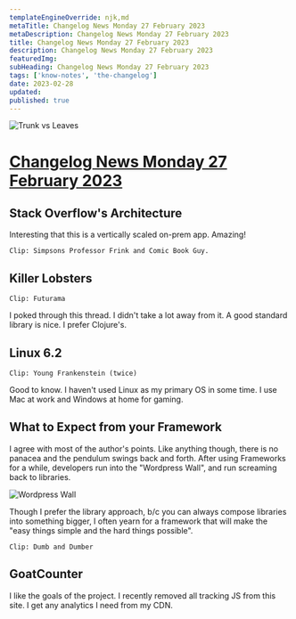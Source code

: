 ```yaml
---
templateEngineOverride: njk,md
metaTitle: Changelog News Monday 27 February 2023
metaDescription: Changelog News Monday 27 February 2023
title: Changelog News Monday 27 February 2023
description: Changelog News Monday 27 February 2023
featuredImg:
subHeading: Changelog News Monday 27 February 2023
tags: ['know-notes', 'the-changelog']
date: 2023-02-28
updated:
published: true
---
```


<div class="col-start-3 col-end-9">

![Trunk vs Leaves](/img/20230228_trunk_vs_leaves.png)

# [Changelog News Monday 27 February 2023](https://pca.st/2fb4c52e)

## Stack Overflow's Architecture

Interesting that this is a vertically scaled on-prem app. Amazing!

```text
Clip: Simpsons Professor Frink and Comic Book Guy.
```

## Killer Lobsters

```text
Clip: Futurama
```

I poked through this thread. I didn't take a lot away from it. A good standard library is nice. I prefer Clojure's.

## Linux 6.2

```text
Clip: Young Frankenstein (twice)
```

Good to know. I haven't used Linux as my primary OS in some time. I use Mac at work and Windows at home for gaming.

## What to Expect from your Framework

I agree with most of the author's points. Like anything though, there is no panacea and the pendulum swings back and forth. After using Frameworks for a while, developers run into the "Wordpress Wall", and run screaming back to libraries.

![Wordpress Wall](https://www.cloudzero.com/hubfs/Blog/PyFaaster-clean.jpg)

Though I prefer the library approach, b/c you can always compose libraries into something bigger, I often yearn for a framework that will make the "easy things simple and the hard things possible".

```text
Clip: Dumb and Dumber
```

## GoatCounter

I like the goals of the project. I recently removed all tracking JS from this site. I get any analytics I need from my CDN.